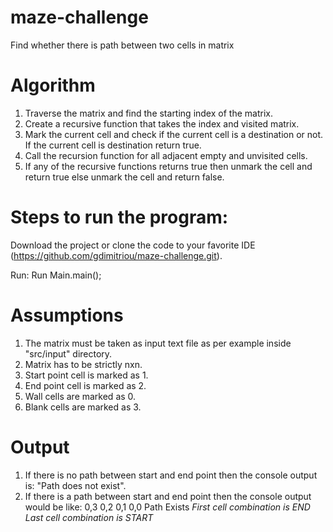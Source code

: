 # maze-challenge
Find whether there is path between two cells in matrix

# Algorithm
1. Traverse the matrix and find the starting index of the matrix.
2. Create a recursive function that takes the index and visited matrix.
3. Mark the current cell and check if the current cell is a destination or not. 
If the current cell is destination return true.
4. Call the recursion function for all adjacent empty and unvisited cells.
5. If any of the recursive functions returns true then unmark the cell and 
return true else unmark the cell and return false.

# Steps to run the program:
Download the project or clone the code to your favorite IDE (https://github.com/gdimitriou/maze-challenge.git).

Run:
Run Main.main();

# Assumptions
1. The matrix must be taken as input text file as per example inside "src/input" directory.
2. Matrix has to be strictly nxn.
3. Start point cell is marked as 1.
4. End point cell is marked as 2.
5. Wall cells are marked as 0.
6. Blank cells are marked as 3.

# Output
1. If there is no path between start and end point then the console output is: "Path does not exist".
2. If there is a path between start and end point then the console output would be like: 
   0,3
   0,2
   0,1
   0,0 
   Path Exists
   *First cell combination is END*
   *Last cell combination is START*